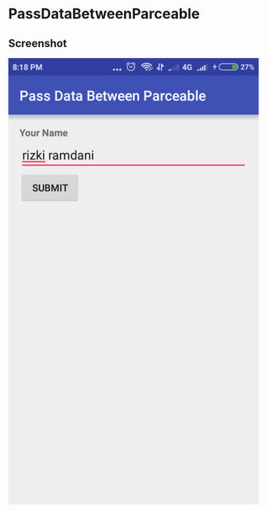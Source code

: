 # PassDataBetweenParceable
## Screenshot

![Screenshot app](https://github.com/ramdanisource/PassDataBetweenParceable/blob/master/screenshot/Screenshot_2016-08-23-20-18-06-420_com.labs.ramdani.passbetweenparceable.png)
